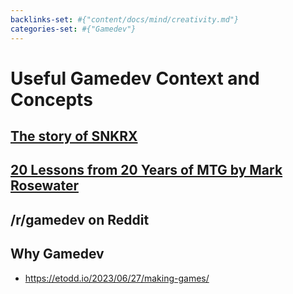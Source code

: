 ```yaml
---
backlinks-set: #{"content/docs/mind/creativity.md"}
categories-set: #{"Gamedev"}
---
```

# Useful Gamedev Context and Concepts

## [The story of SNKRX](https://www.a327ex.com/posts/snkrx_log/#day-55-210709)

## [20 Lessons from 20 Years of MTG by Mark Rosewater](https://www.youtube.com/watch?v=QHHg99hwQGY)

## /r/gamedev on Reddit

## Why Gamedev

 - https://etodd.io/2023/06/27/making-games/